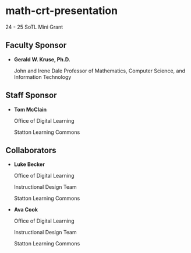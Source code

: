 # math-crt-presentation
24 - 25 SoTL Mini Grant

## Faculty Sponsor 
* **Gerald W. Kruse, Ph.D.**

  John and Irene Dale Professor of Mathematics, Computer Science, and Information Technology 


## Staff Sponsor
* **Tom McClain**

  Office of Digital Learning
  
  Statton Learning Commons

## Collaborators
* **Luke Becker**

  Office of Digital Learning
  
  Instructional Design Team
  
  Statton Learning Commons
  
* **Ava Cook**

  Office of Digital Learning
  
  Instructional Design Team
  
  Statton Learning Commons

